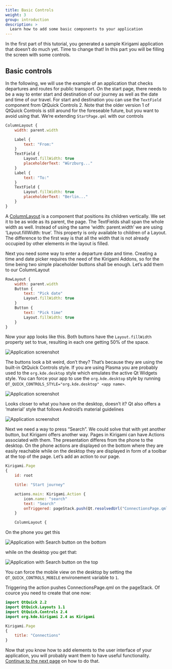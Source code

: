 ```yaml
---
title: Basic Controls
weight: 3
group: introduction
description: >
  Learn how to add some basic components to your application
---
```


In the first part of this tutorial, you generated a sample Kirigami application that
doesn’t do much yet. Time to change that! In this part you will be filling the
screen with some controls.

## Basic controls

In the following, we will use the example of an application that checks departures
and routes for public transport.
On the start page, there needs to be a way to enter start and 
destination of our journey as well as the date and time of our travel. For start
and destination you can use the `TextField` component from QtQuick Controls 2. Note that
the older version 1 of QtQuick Controls is still around for the foreseable future,
but you want to avoid using that. We’re extending `StartPage.qml` with our controls

```qml
ColumnLayout {
    width: parent.width

    Label {
        text: "From:"
    }
    TextField {
        Layout.fillWidth: true
        placeholderText: "Würzburg..."
    }
    Label {
        text: "To:"
    }
    TextField {
        Layout.fillWidth: true
        placeholderText: "Berlin..."
    }
}
```

A [ColumnLayout](https://doc.qt.io/qt-5/qml-qtquick-layouts-columnlayout.html) is a
component that positions its children vertically. We set it to be as wide as its
parent, the page. The TextFields shall span the whole width as well. Instead of
using the same ‘width: parent.width’ we are using ‘Layout.fillWidth: true’. This
property is only available to children of a Layout. The difference to the first way
is that all the width that is not already occupied by other elements in the layout
is filled.

Next you need some way to enter a departure date and time. Creating a time and date
picker requires the need of the Kirigami Addons, so for the time being two simple
placeholder buttons shall be enough. Let’s add them to our ColumnLayout

```qml
RowLayout {
    width: parent.width
    Button {
        text: "Pick date"
        Layout.fillWidth: true
    }
    Button {
        text: "Pick time"
        Layout.fillWidth: true
    }
}
```

Now your app looks like this. Both buttons have the `Layout.fillWidth` property set to
true, resulting in each one getting 50% of the space.

![Application screenshot](style1.png)

The buttons look a bit weird, don’t they? That’s because they are using the built-in
QtQuick Controls style. If you are using Plasma you are probably used to the
`org.kde.desktop` style which emulates the active Qt Widgets style. You can force your
app to use the `org.kde.desktop` style by running `QT_QUICK_CONTROLS_STYLE="org.kde.desktop" <app name>`.

![Application screenshot](style2.png)

Looks closer to what you have on the desktop, doesn’t it? Qt also offers a ‘material’
style that follows Android’s material guidelines

![Application screenshot](style3.png)

Next we need a way to press “Search”. We could solve that with yet another button, but Kirigami offers another way. Pages in Kirigami can have Actions associated with them. The presentation differes from the phone to the desktop. On the phone actions are displayed on the bottom where they are easily reachable while on the desktop they are displayed in form of a toolbar at the top of the page. Let’s add an action to our page.

```qml
Kirigami.Page
{
    id: root

    title: "Start journey"

    actions.main: Kirigami.Action {
        icon.name: "search"
        text: "Search"
        onTriggered: pageStack.push(Qt.resolvedUrl("ConnectionsPage.qml"))
    }

    ColumnLayout {
```

On the phone you get this

![Application with Search button on the bottom](search1.png)

while on the desktop you get that:

![Application with Search button on the top](search2.png)

You can force the mobile view on the desktop by setting the `QT_QUICK_CONTROLS_MOBILE` environement variable to `1`.

Triggering the action pushes ConnectionsPage.qml on the pageStack. Of cource you need to create that one now:

```qml
import QtQuick 2.2
import QtQuick.Layouts 1.1
import QtQuick.Controls 2.4
import org.kde.kirigami 2.4 as Kirigami

Kirigami.Page
{
    title: "Connections"
}
```

Now that you know how to add elements to the user interface of your application, you will probably want them to have useful functionality.
[Continue to the next page](../connect_backend) on how to do that.
